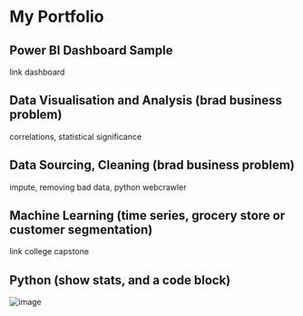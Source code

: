 # My Portfolio 
## Power BI Dashboard Sample
 link dashboard

## Data Visualisation and Analysis (brad business problem)
correlations, statistical significance

## Data Sourcing, Cleaning (brad business problem)
impute, removing bad data, python webcrawler

## Machine Learning (time series, grocery store or customer segmentation)
link college capstone

## Python (show stats, and a code block)
![image](https://github.com/johnleonard512/johnleonard512.github.io/assets/140750487/6a4de389-d41c-4500-9099-5248628009b5)

